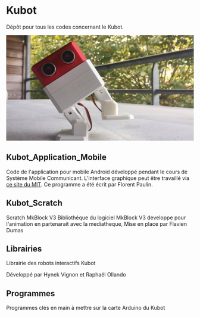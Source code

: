 # Kubot
Dépôt pour tous les codes concernant le Kubot.

![Un petit Kubot](Kubot.jpg)

## Kubot_Application_Mobile
Code de l'application pour mobile Android développé pendant le cours de Système Mobile Communicant.
L’interface graphique peut être travaillé via [ce site du MIT](http://appinventor.mit.edu/explore/#).
Ce programme a été écrit par Florent Paulin.

## Kubot_Scratch
Scratch MkBlock V3
Bibliothéque du logiciel MkBlock V3 developpe pour l'animation en partenarait avec la mediatheque, 
Mise en place par Flavien Dumas

## Librairies
Librairie des robots interactifs Kubot

Développé par Hynek Vignon et Raphaël Ollando

## Programmes
Programmes clés en main à mettre sur la carte Arduino du Kubot